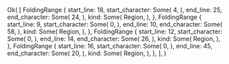 Ok(
    [
        FoldingRange {
            start_line: 18,
            start_character: Some(
                4,
            ),
            end_line: 25,
            end_character: Some(
                24,
            ),
            kind: Some(
                Region,
            ),
        },
        FoldingRange {
            start_line: 9,
            start_character: Some(
                0,
            ),
            end_line: 10,
            end_character: Some(
                58,
            ),
            kind: Some(
                Region,
            ),
        },
        FoldingRange {
            start_line: 12,
            start_character: Some(
                0,
            ),
            end_line: 14,
            end_character: Some(
                26,
            ),
            kind: Some(
                Region,
            ),
        },
        FoldingRange {
            start_line: 16,
            start_character: Some(
                0,
            ),
            end_line: 45,
            end_character: Some(
                20,
            ),
            kind: Some(
                Region,
            ),
        },
    ],
)
